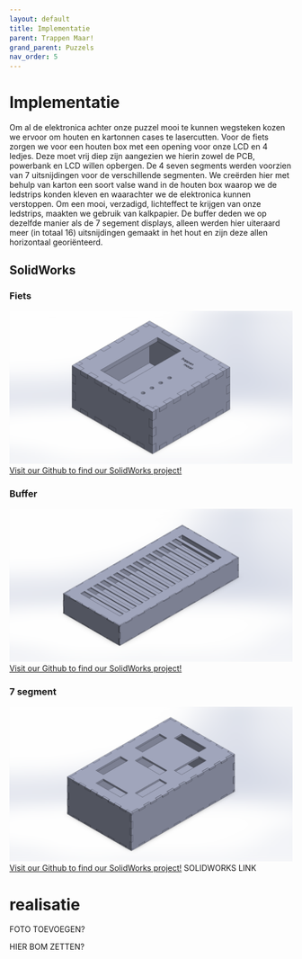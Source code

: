 ```yaml
---
layout: default
title: Implementatie
parent: Trappen Maar!
grand_parent: Puzzels
nav_order: 5
---
```

# Implementatie
Om al de elektronica achter onze puzzel mooi te kunnen wegsteken kozen we ervoor om houten en kartonnen cases te
lasercutten.
Voor de fiets zorgen we voor een houten box met een opening voor onze LCD en 4 ledjes. Deze moet vrij
diep zijn aangezien we hierin zowel de PCB, powerbank en LCD willen opbergen.
De 4 seven segments werden voorzien van 7 uitsnijdingen voor de verschillende segmenten. We creërden hier
met behulp van karton een soort valse wand in de houten box waarop we de ledstrips konden kleven en
waarachter we de elektronica kunnen verstoppen. Om een mooi, verzadigd, lichteffect te krijgen van onze ledstrips,
maakten we gebruik van kalkpapier.
De buffer deden we op dezelfde manier als de 7 segement displays, alleen werden hier uiteraard meer (in totaal 16)
uitsnijdingen gemaakt in het hout en zijn deze allen horizontaal georiënteerd.
## SolidWorks
### Fiets
![](2022-05-15-21-00-39.png)
[Visit our Github to find our SolidWorks project!](https://github.com/PLAN-IT-B/BachelorProefTrappenMaar/tree/main/boxes/Fiets)
### Buffer
![](2022-05-15-20-58-54.png)
[Visit our Github to find our SolidWorks project!](https://github.com/PLAN-IT-B/BachelorProefTrappenMaar/tree/main/boxes/Buffer)
### 7 segment
![](2022-05-15-21-01-02.png)
[Visit our Github to find our SolidWorks project!](https://github.com/PLAN-IT-B/BachelorProefTrappenMaar/tree/main/boxes/7segmentKlein)
SOLIDWORKS LINK 


# realisatie
FOTO TOEVOEGEN?

HIER BOM ZETTEN? 
